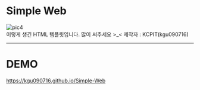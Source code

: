 # Simple Web
![pic4](https://user-images.githubusercontent.com/35393197/44297395-ab608f80-a30b-11e8-8241-66d480f480c2.JPG)
<br>
이렇게 생긴 HTML 템플릿입니다. 많이 써주세요 >_<
제작자 : KCPIT(kgu090716)<br>

--------------------------------------
# DEMO
https://kgu090716.github.io/Simple-Web
